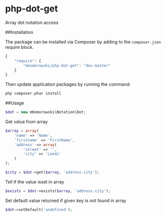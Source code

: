 # php-dot-get
Array dot notation access

##Installation

The package can be installed via Composer by adding to the ```composer.json``` require block.
```javascript
{
    "require": {
        "mkomorowski/php-dot-get": "dev-master"
    }
}
```

Then update application packages by running the command:
```sh
php composer.phar install
```

##Usage
```php
$dot = new mKomorowski\Notation\Dot;
```
Get value from array
```php
$array = array(
    'name' => 'Name',
    'firstname' => 'FirstName',
    'address' => array(
        'street' => '',
        'city' => 'Leeds'
    )
);

$city = $dot->get($array, 'address.city');
```

Tell if the value isset in array
```php
$exists = $dot->exists($array, 'address.city');
```

Set default value returned if given key is not found in array
```php
$dot->setDefault('undefined');
```
